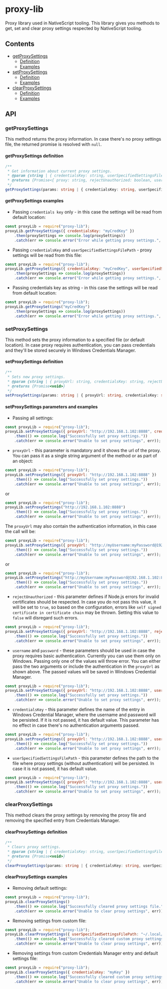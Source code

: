 # proxy-lib
Proxy library used in NativeScript tooling.
This library gives you methods to get, set and clear proxy settings respected by NativeScript tooling.

## Contents
* [getProxySettings](#getproxysettings)
  * [Definition](#getproxysettings-definition)
  * [Examples](#getproxysettings-examples)
* [setProxySettings](#setproxysettings)
  * [Definition](#setproxysettings-definition)
  * [Examples](#setproxysettings-parameters-and-examples)
* [clearProxySettings](#setproxysettings)
  * [Definition](#clearproxysettings-definition)
  * [Examples](#clearproxysettings-examples)

## API
### getProxySettings
This method returns the proxy information. In case there's no proxy settings file, the returned promise is resolved with `null`.

#### getProxySettings definition
```TypeScript
/**
 * Get information about current proxy settings.
 * @param {string | { credentialsKey: string, userSpecifiedSettingsFilePath: string }} params @optional CredentialsKey and path to file from which to get the information.
 * @returns {Promise<{ proxy: string, rejectUnauthorized: boolean, username: string, password: string, protocol: string, port: string, hostname: string }>} Information about proxy settings
 */
getProxySettings(params: string | { credentialsKey: string, userSpecifiedSettingsFilePath: string }): Promise<{proxy: string, rejectUnauthorized: boolean, username: string, password: string, protocol: string, port: string, hostname: string}>;
```

#### getProxySettings examples
* Passing `credentials key` only - in this case the settings will be read from default location:
```JavaScript
const proxyLib = require("proxy-lib");
proxyLib.getProxySettings({ credentialsKey: "myCredKey" })
	.then(proxySettings => console.log(proxySettings))
	.catch(err => console.error("Error while getting proxy settings.", err));
```

* Passing `credentialsKey` and `userSpecifiedSettingsFilePath` - proxy settings will be read from this file:
```JavaScript
const proxyLib = require("proxy-lib");
proxyLib.getProxySettings({ credentialsKey: "myCredKey", userSpecifiedSettingsFilePath: "~/.local/share/myProxyFile.json" })
	.then(proxySettings => console.log(proxySettings))
	.catch(err => console.error("Error while getting proxy settings.", err));
```

* Passing credentials key as string - in this case the settings will be read from default location:
```JavaScript
const proxyLib = require("proxy-lib");
proxyLib.getProxySettings("myCredKey")
	.then(proxySettings => console.log(proxySettings))
	.catch(err => console.error("Error while getting proxy settings.", err));
```

### setProxySettings
This method sets the proxy information to a specified file (or default location). In case proxy requires authentication, you can pass credentials and they'll be stored securely in Windows Credentials Manager.

#### setProxySettings definition
```TypeScript
/**
 * Sets new proxy settings.
 * @param {string | { proxyUrl: string, credentialsKey: string, rejectUnauthorized: boolean, username: string, password: string, userSpecifiedSettingsFilePath: string }} params Proxy settings
 * @returns {Promise<void>}
 */
setProxySettings(params: string | { proxyUrl: string, credentialsKey: string, rejectUnauthorized: boolean, username: string, password: string, userSpecifiedSettingsFilePath: string }): Promise<void>;
```
#### setProxySettings parameters and examples
* Passing all settings:
```JavaScript
const proxyLib = require("proxy-lib");
proxyLib.setProxySettings({ proxyUrl: "http://192.168.1.102:8888", credentialsKey: "myCredKey", rejectUnauthorized: true, username: "myUsername", password: "myPassword", userSpecifiedSettingsFilePath: "~/.local/share/myProxyFile.json" })
	.then(() => console.log("Successfully set proxy settings."))
	.catch(err => console.error("Unable to set proxy settings", err));
```

* `proxyUrl` - this parameter is mandatory and it shows the url of the proxy. You can pass it as a single string argument of the method or as part of an object:

```JavaScript
const proxyLib = require("proxy-lib");
proxyLib.setProxySettings({ proxyUrl: "http://192.168.1.102:8888" })
	.then(() => console.log("Successfully set proxy settings."))
	.catch(err => console.error("Unable to set proxy settings", err));
```
or
```JavaScript
const proxyLib = require("proxy-lib");
proxyLib.setProxySettings("http://192.168.1.102:8888")
	.then(() => console.log("Successfully set proxy settings."))
	.catch(err => console.error("Unable to set proxy settings", err));
```

The `proxyUrl` may also contain the authentication information, in this case the call will be:
```JavaScript
const proxyLib = require("proxy-lib");
proxyLib.setProxySettings({ proxyUrl: "http://myUsername:myPassword@192.168.1.102:8888" })
	.then(() => console.log("Successfully set proxy settings."))
	.catch(err => console.error("Unable to set proxy settings", err));
```
or
```JavaScript
const proxyLib = require("proxy-lib");
proxyLib.setProxySettings("http://myUsername:myPassword@192.168.1.102:8888")
	.then(() => console.log("Successfully set proxy settings."))
	.catch(err => console.error("Unable to set proxy settings", err));
```

* `rejectUnauthorized` - this parameter defines if Node.js errors for invalid certificates should be respected. In case you do not pass this value, it will be set to `true`, so based on the configuration, errors like `self signed certificate in certificate chain` may be thrown. Setting this value to `false` will disregard such errors.
```JavaScript
const proxyLib = require("proxy-lib");
proxyLib.setProxySettings({ proxyUrl: "http://192.168.1.102:8888", rejectUnauthorized: false })
	.then(() => console.log("Successfully set proxy settings."))
	.catch(err => console.error("Unable to set proxy settings", err));
```

* `username` and `password` - these parameters should be used in case the proxy requires basic authentication. Currently you can use them only on Windows. Passing only one of the values will throw error. You can either pass the two arguments or include the authentication in the `proxyUrl` as shown above. The passed values will be saved in Windows Credential Manager.
```JavaScript
const proxyLib = require("proxy-lib");
proxyLib.setProxySettings({ proxyUrl: "http://192.168.1.102:8888", username: "myUsername", password: "myPassword" })
	.then(() => console.log("Successfully set proxy settings."))
	.catch(err => console.error("Unable to set proxy settings", err));
```

* `credentialsKey` - this parameter defines the name of the entry in Windows Credential Manager, where the username and password will be persisted. If it is not passed, it has default value. This parameter has no effect in case there's no authentication arguments passed.
```JavaScript
const proxyLib = require("proxy-lib");
proxyLib.setProxySettings({ proxyUrl: "http://192.168.1.102:8888", username: "myUsername", password: "myPassword", credentialsKey: "myKey" })
	.then(() => console.log("Successfully set proxy settings."))
	.catch(err => console.error("Unable to set proxy settings", err));
```

* `userSpecifiedSettingsFilePath` - this parameter defines the path to the file where proxy settings (without authentication) will be persisted. In case it is not passed, it has default value.
```JavaScript
const proxyLib = require("proxy-lib");
proxyLib.setProxySettings({ proxyUrl: "http://192.168.1.102:8888", userSpecifiedSettingsFilePath: "~/.local/share/myProxyFile.json" })
	.then(() => console.log("Successfully set proxy settings."))
	.catch(err => console.error("Unable to set proxy settings", err));
```

### clearProxySettings
This method clears the proxy settings by removing the proxy file and removing the specified entry from Credentials Manager.

#### clearProxySettings definition
```TypeScript
/**
 * Clears proxy settings.
 * @param {string | { credentialsKey: string, userSpecifiedSettingsFilePath: string }} params @optional Options for credentials key and path to be cleaned.
 * @returns {Promise<void>}
 */
clearProxySettings(params: string | { credentialsKey: string, userSpecifiedSettingsFilePath: string }): Promise<void>;
```

#### clearProxySettings examples
* Removing default settings:
```JavaScript
const proxyLib = require("proxy-lib");
proxyLib.clearProxySettings()
	.then(() => console.log("Successfully cleared proxy settings file."))
	.catch(err => console.error("Unable to clear proxy settings", err));
```

* Removing settings from custom file:
```JavaScript
const proxyLib = require("proxy-lib");
proxyLib.clearProxySettings({ userSpecifiedSettingsFilePath: "~/.local/share/myProxyFile.json" })
	.then(() => console.log("Successfully cleared custom proxy settings file."))
	.catch(err => console.error("Unable to clear proxy settings", err));
```

* Removing settings from custom Credentials Manager entry and default settings file:
```JavaScript
const proxyLib = require("proxy-lib");
proxyLib.clearProxySettings({ credentialsKey: "myKey" })
	.then(() => console.log("Successfully cleared custom proxy settings file and custom entry."))
	.catch(err => console.error("Unable to clear proxy settings", err));
```